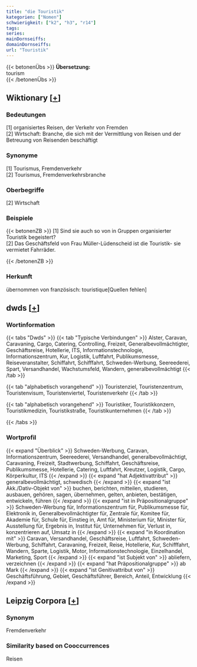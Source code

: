 ```yaml
---
title: "die Touristik"
kategorien: ["Nomen"]
schwierigkeit: ["k2", "h3", "r14"]
tags:
series:
mainDornseiffs:
domainDornseiffs:
url: "Touristik"
---
```


{{< betonenÜbs >}}
**Übersetzung:**  
tourism  
{{< /betonenÜbs >}}

## Wiktionary [[+](https://de.wiktionary.org/wiki/Touristik)]

### Bedeutungen
[1] organisiertes Reisen, der Verkehr von Fremden  
[2] Wirtschaft: Branche, die sich mit der Vermittlung von Reisen und der Betreuung von Reisenden beschäftigt  

### Synonyme
[1] Tourismus, Fremdenverkehr  
[2] Tourismus, Fremdenverkehrsbranche  

### Oberbegriffe
[2] Wirtschaft  

### Beispiele
{{< betonenZB >}}
[1] Sind sie auch so von in Gruppen organisierter Touristik begeistert?  
[2] Das Geschäftsfeld von Frau Müller-Lüdenscheid ist die Touristik- sie vermietet Fahrräder.  

{{< /betonenZB >}}
### Herkunft
übernommen von französisch: touristique[Quellen fehlen]  



## dwds [[+](https://www.dwds.de/wb/Touristik)]

### Wortinformation
{{< tabs "Dwds" >}}
{{< tab "Typische Verbindungen" >}}
Alster, Caravan, Caravaning, Cargo, Catering, Controlling, Freizeit, Generalbevollmächtigter, Geschäftsreise, Hotellerie, ITS, Informationstechnologie, Informationszentrum, Kur, Logistik, Luftfahrt, Publikumsmesse, Reiseveranstalter, Schiffahrt, Schifffahrt, Schweden-Werbung, Seereederei, Spart, Versandhandel, Wachstumsfeld, Wandern, generalbevollmächtigt
{{< /tab >}}

{{< tab "alphabetisch vorangehend" >}}
Touristenziel, Touristenzentrum, Touristenvisum, Touristenviertel, Touristenverkehr
{{< /tab >}}

{{< tab "alphabetisch vorangehend" >}}
Touristiker, Touristikkonzern, Touristikmedizin, Touristikstraße, Touristikunternehmen
{{< /tab >}}

{{< /tabs >}}

### Wortprofil
{{< expand "Überblick" >}} Schweden-Werbung, Caravan, Informationszentrum, Seereederei, Versandhandel, generalbevollmächtigt, Caravaning, Freizeit, Stadtwerbung, Schiffahrt, Geschäftsreise, Publikumsmesse, Hotellerie, Catering, Luftfahrt, Kreutzer, Logistik, Cargo, Körperkultur, ITS {{< /expand >}}
{{< expand "hat Adjektivattribut" >}} generalbevollmächtigt, schwedisch {{< /expand >}}
{{< expand "ist Akk./Dativ-Objekt von" >}} buchen, berichten, mitteilen, studieren, ausbauen, gehören, sagen, übernehmen, gelten, anbieten, bestätigen, entwickeln, führen {{< /expand >}}
{{< expand "ist in Präpositionalgruppe" >}} Schweden-Werbung für, Informationszentrum für, Publikumsmesse für, Elektronik in, Generalbevollmächtigter für, Zentrale für, Komitee für, Akademie für, Schule für, Einstieg in, Amt für, Ministerium für, Minister für, Ausstellung für, Ergebnis in, Institut für, Unternehmen für, Verlust in, konzentrieren auf, Umsatz in {{< /expand >}}
{{< expand "in Koordination mit" >}} Caravan, Versandhandel, Geschäftsreise, Luftfahrt, Schweden-Werbung, Schiffahrt, Caravaning, Freizeit, Reise, Hotellerie, Kur, Schifffahrt, Wandern, Sparte, Logistik, Motor, Informationstechnologie, Einzelhandel, Marketing, Sport {{< /expand >}}
{{< expand "ist Subjekt von" >}} abliefern, verzeichnen {{< /expand >}}
{{< expand "hat Präpositionalgruppe" >}} ab Mark {{< /expand >}}
{{< expand "ist Genitivattribut von" >}} Geschäftsführung, Gebiet, Geschäftsführer, Bereich, Anteil, Entwicklung {{< /expand >}}

## Leipzig Corpora [[+](https://corpora.uni-leipzig.de/en/res?word=Touristik&corpusId=deu_newscrawl-public_2018)]


### Synonym
Fremdenverkehr


### Similarity based on Cooccurrences
Reisen


